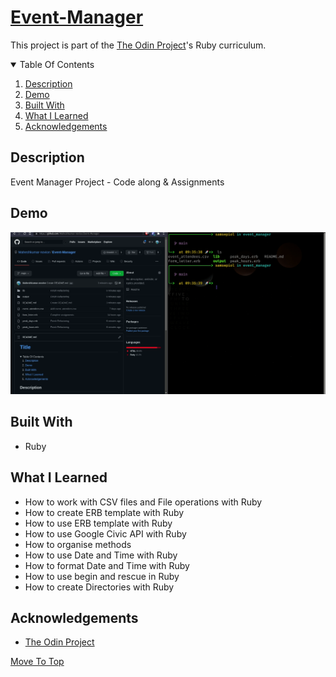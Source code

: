 
# [Event-Manager](https://www.theodinproject.com/paths/full-stack-ruby-on-rails/courses/ruby-programming/lessons/event-manager-ruby-programming)
This project is part of the [The Odin Project](https://www.theodinproject.com/paths/full-stack-ruby-on-rails/courses/ruby-programming/lessons/event-manager-ruby-programming)'s Ruby curriculum.

<details open="open">
  <summary>Table Of Contents</summary>
  <ol>
    <li>
      <a href="#description">Description</a>
    </li>
    <li>
      <a href="#demo">Demo</a>
    </li>
    <li>
      <a href="#built-with">Built With</a>
    </li>
     <li>
      <a href="#what-i-learned">What I Learned</a>
    </li>
     <li>
      <a href="#acknowledgements">Acknowledgements</a>
    </li>
  </ol>
</details>

## Description
Event Manager Project - Code along & Assignments

## Demo
![Demo](./demo/demo.gif)
</br>
  
## Built With
* Ruby

## What I Learned
* How to work with CSV files and File operations with Ruby
* How to create ERB template with Ruby
* How to use ERB template with Ruby
* How to use Google Civic API with Ruby
* How to organise methods
* How to use Date and Time with Ruby
* How to format Date and Time with Ruby
* How to use begin and rescue in Ruby
* How to create Directories with Ruby
  
## Acknowledgements
* [The Odin Project](https://theodinproject.com)

[Move To Top](#event-manager)
